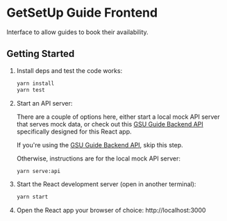 # GetSetUp Guide Frontend

Interface to allow guides to book their availability.

## Getting Started

1. Install deps and test the code works:

    ```zsh
    yarn install
    yarn test
    ```

2. Start an API server:

    There are a couple of options here, either start a local mock API server that serves mock data, or check out this [GSU Guide Backend API](https://github.com/CodeSchwert/gsu-guide-backend) specifically designed for this React app.

    If you're using the [GSU Guide Backend API](https://github.com/CodeSchwert/gsu-guide-backend), skip this step.

    Otherwise, instructions are for the local mock API server:
    ```zsh
    yarn serve:api
    ```

3. Start the React development server (open in another terminal):

    ```zsh
    yarn start
    ```

4. Open the React app your browser of choice: http://localhost:3000
